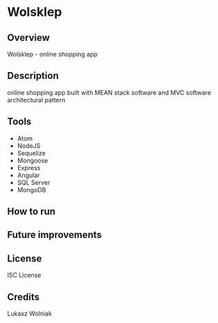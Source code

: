 # Wolsklep

## Overview
Wolsklep - online shopping app

## Description
online shopping app built with MEAN stack software and MVC software architectural pattern

## Tools
- Atom
- NodeJS
- Sequelize
- Mongoose
- Express
- Angular
- SQL Server
- MongoDB

## How to run

## Future improvements

## License
ISC License

## Credits
Lukasz Wolniak
